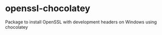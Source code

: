 # openssl-chocolatey
Package to install OpenSSL with development headers on Windows using chocolatey
